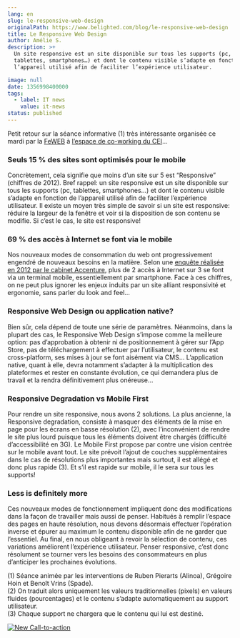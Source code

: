 ```yaml
---
lang: en
slug: le-responsive-web-design
originalPath: https://www.belighted.com/blog/le-responsive-web-design
title: Le Responsive Web Design
author: Amélie S.
description: >+
  Un site responsive est un site disponible sur tous les supports (pc,
  tablettes, smartphones…) et dont le contenu visible s’adapte en fonction de
  l’appareil utilisé afin de faciliter l’expérience utilisateur.

image: null
date: 1356998400000
tags:
  - label: IT news
    value: it-news
status: published
---
```

Petit retour sur la séance informative (1) très intéressante organisée ce mardi par la [FeWEB](https://www.lafeweb.be/) à [l’espace de co-working du CEI](https://www.ceilln.be/fr/ "Louvain-la-Neuve")…

### Seuls 15 % des sites sont optimisés pour le mobile

Concrètement, cela signifie que moins d’un site sur 5 est “Responsive” (chiffres de 2012). Bref rappel: un site responsive est un site disponible sur tous les supports (pc, tablettes, smartphones…) et dont le contenu visible s’adapte en fonction de l’appareil utilisé afin de faciliter l’expérience utilisateur. Il existe un moyen très simple de savoir si un site est responsive: réduire la largeur de la fenêtre et voir si la disposition de son contenu se modifie. Si c’est le cas, le site est responsive!

### 69 % des accès à Internet se font via le mobile

Nos nouveaux modes de consommation du web ont progressivement engendré de nouveaux besoins en la matière. Selon une [enquête réalisée en 2012 par le cabinet Accenture](https://www.accenture.com/SiteCollectionDocuments/PDF/Accenture-Mobile-Web-Watch-Internet-Usage-Survey-2012.pdf), plus de 2 accès à Internet sur 3 se font via un terminal mobile, essentiellement par smartphone. Face à ces chiffres, on ne peut plus ignorer les enjeux induits par un site alliant responsivité et ergonomie, sans parler du look and feel…

### Responsive Web Design ou application native?

Bien sûr, cela dépend de toute une série de paramètres. Néanmoins, dans la plupart des cas, le Responsive Web Design s’impose comme la meilleure option: pas d’approbation à obtenir ni de positionnement à gérer sur l’App Store, pas de téléchargement à effectuer par l’utilisateur, le contenu est cross-platform, ses mises à jour se font aisément via CMS… L’application native, quant à elle, devra notamment s’adapter à la multiplication des plateformes et rester en constante évolution, ce qui demandera plus de travail et la rendra définitivement plus onéreuse…

### Responsive Degradation vs Mobile First

Pour rendre un site responsive, nous avons 2 solutions. La plus ancienne, la Responsive degradation, consiste à masquer des éléments de la mise en page pour les écrans en basse résolution (2), avec l’inconvénient de rendre le site plus lourd puisque tous les éléments doivent être chargés (difficulté d’accessibilité en 3G). Le Mobile First propose par contre une vision centrée sur le mobile avant tout. Le site prévoit l’ajout de couches supplémentaires dans le cas de résolutions plus importantes mais surtout, il est allégé et donc plus rapide (3). Et s’il est rapide sur mobile, il le sera sur tous les supports!

### Less is definitely more

Ces nouveaux modes de fonctionnement impliquent donc des modifications dans la façon de travailler mais aussi de penser. Habitués à remplir l’espace des pages en haute résolution, nous devons désormais effectuer l’opération inverse et épurer au maximum le contenu disponible afin de ne garder que l’essentiel. Au final, en nous obligeant à revoir la sélection de contenu, ces variations améliorent l’expérience utilisateur. Penser responsive, c’est donc résolument se tourner vers les besoins des consommateurs en plus d’anticiper les prochaines évolutions.

(1) Séance animée par les interventions de Ruben Pierarts (Alinoa), Grégoire Hoin et Benoît Vrins (Spade).  
(2) On traduit alors uniquement les valeurs traditionnelles (pixels) en valeurs fluides (pourcentages) et le contenu s’adapte automatiquement au support utilisateur.  
(3) Chaque support ne chargera que le contenu qui lui est destiné.  
  
[![New Call-to-action](/images/legacy-cta/UPTtKvQU_5rjKfQJ1Qjwk.png)](https://cta-redirect.hubspot.com/cta/redirect/1684659/fb3606cc-cc1b-47d0-ae85-2c9f69837fe2)